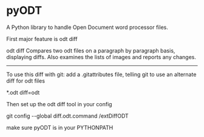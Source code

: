 pyODT
=====

A Python library to handle Open Document word processor files. 

First major feature is odt diff

odt diff
Compares two odt files on a paragraph by paragraph basis, displaying diffs.
Also examines the lists of images and reports any changes.


----

To use this diff with git:
add a .gitattributes file, telling git to use an alternate diff for odt files
 

*.odt diff=odt

Then set up the odt diff tool in your config

git config --global diff.odt.command <path>/extDiffODT

make sure pyODT is in your PYTHONPATH
